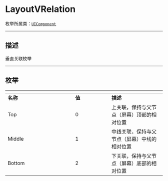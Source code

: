# LayoutVRelation

枚举所属类：[`UIComponent`](/Api/Class/Scene/SceneUIComponent.md) 

------------------------------------------------------------------------------------------
## 描述

垂直关联枚举

------------------------------------------------------------------------------------------
## 枚举

|<div style="width:200px"></div>|<div style="width:100px"></div>|<div style="width:100px"></div>|
|:---   |:---|:---|
|**名称**   |**值**  |**描述**|
|Top   |0   |上关联，保持与父节点（屏幕）顶部的相对位置|
|Middle|1   |中线关联，保持与父节点（屏幕）中线的相对位置|
|Bottom|2   |下关联，保持与父节点（屏幕）底部的相对位置|
